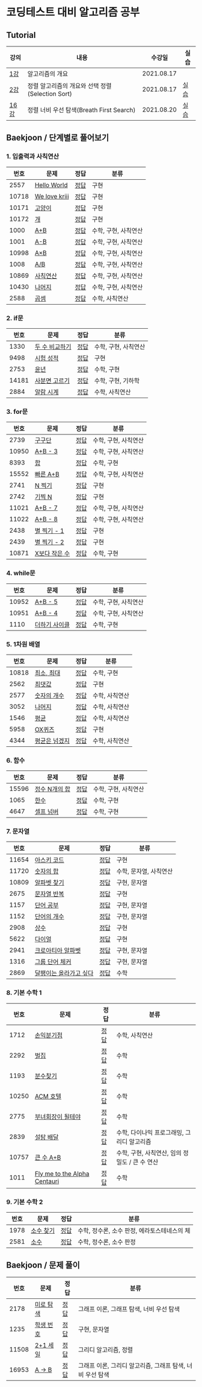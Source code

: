 # 코딩테스트 대비 알고리즘 공부

## Tutorial

 강의   |   내용   |   수강일   |  실습   |
 ----- | ------- | ------- | ------ |
 [1강](https://www.youtube.com/watch?v=qQ5iLNjpxSk&list=PLRx0vPvlEmdDHxCvAQS1_6XV4deOwfVrz&index=1) | 알고리즘의 개요 | 2021.08.17 | |
 [2강](https://www.youtube.com/watch?v=8ZiSzteFRYc&list=PLRx0vPvlEmdDHxCvAQS1_6XV4deOwfVrz&index=2) | 정렬 알고리즘의 개요와 선택 정렬(Selection Sort) | 2021.08.17 | [실습](https://github.com/jangji96/Algorithm/blob/master/Tutorial/selection_sort.py)
 [16강](https://www.youtube.com/watch?v=66ZKz-FktXo&list=PLRx0vPvlEmdDHxCvAQS1_6XV4deOwfVrz&index=16) | 정렬 너비 우선 탐색(Breath First Search) | 2021.08.20 | [실습](https://github.com/jangji96/Algorithm/blob/master/BOJ/2178.py)

## Baekjoon / 단계별로 풀어보기

### 1. 입출력과 사칙연산
 
 번호   |   문제   |   정답   | 분류
 ----- | ------- | ------- | -----
2557 | [Hello World](https://www.acmicpc.net/problem/2557) | [정답](https://github.com/jangji96/Algorithm/blob/master/BOJ/2557.py) | 구현
10718 | [We love kriii](https://www.acmicpc.net/problem/10718) | [정답](https://github.com/jangji96/Algorithm/blob/master/BOJ/10718.py) | 구현
10171 | [고양이](https://www.acmicpc.net/problem/10171) | [정답](https://github.com/jangji96/Algorithm/blob/master/BOJ/10171.py) | 구현
10172 | [개](https://www.acmicpc.net/problem/10172) | [정답](https://github.com/jangji96/Algorithm/blob/master/BOJ/10172.py) | 구현
1000 | [A+B](https://www.acmicpc.net/problem/1000) | [정답](https://github.com/jangji96/Algorithm/blob/master/BOJ/1000.py) | 수학, 구현, 사칙연산
1001 | [A-B](https://www.acmicpc.net/problem/1001) | [정답](https://github.com/jangji96/Algorithm/blob/master/BOJ/1001.py) | 수학, 구현, 사칙연산
10998 | [A×B](https://www.acmicpc.net/problem/10998) | [정답](https://github.com/jangji96/Algorithm/blob/master/BOJ/10998.py) | 수학, 구현, 사칙연산
1008 | [A/B](https://www.acmicpc.net/problem/1008) | [정답](https://github.com/jangji96/Algorithm/blob/master/BOJ/1008.py) | 수학, 구현, 사칙연산
10869 | [사칙연산](https://www.acmicpc.net/problem/10869) | [정답](https://github.com/jangji96/Algorithm/blob/master/BOJ/10869.py) | 수학, 구현, 사칙연산
10430 | [나머지](https://www.acmicpc.net/problem/10430) | [정답](https://github.com/jangji96/Algorithm/blob/master/BOJ/10430.py) | 수학, 구현, 사칙연산
2588 | [곱셈](https://www.acmicpc.net/problem/2588) | [정답](https://github.com/jangji96/Algorithm/blob/master/BOJ/2588.py) | 수학, 사칙연산

### 2. if문

 번호   |   문제   |   정답   | 분류
 ----- | ------- | ------- | -----
1330 | [두 수 비교하기](https://www.acmicpc.net/problem/1330) | [정답](https://github.com/jangji96/Algorithm/blob/master/BOJ/1330.py) | 수학, 구현, 사칙연산
9498 | [시험 성적](https://www.acmicpc.net/problem/9498) | [정답](https://github.com/jangji96/Algorithm/blob/master/BOJ/9498.py) | 구현
2753 | [윤년](https://www.acmicpc.net/problem/2753) | [정답](https://github.com/jangji96/Algorithm/blob/master/BOJ/2753.py) | 수학, 구현
14181 | [사분면 고르기](https://www.acmicpc.net/problem/14181) | [정답](https://github.com/jangji96/Algorithm/blob/master/BOJ/14181.py) | 수학, 구현, 기하학
2884 | [알람 시계](https://www.acmicpc.net/problem/2884) | [정답](https://github.com/jangji96/Algorithm/blob/master/BOJ/2884.py) | 수학, 사칙연산

### 3. for문

 번호   |   문제   |   정답   | 분류
 ----- | ------- | ------- | -----
2739 | [구구단](https://www.acmicpc.net/problem/2739) | [정답](https://github.com/jangji96/Algorithm/blob/master/BOJ/2739.py) | 수학, 구현, 사칙연산
10950 | [A+B - 3](https://www.acmicpc.net/problem/10950) | [정답](https://github.com/jangji96/Algorithm/blob/master/BOJ/10950.py) | 수학, 구현, 사칙연산
8393 | [합](https://www.acmicpc.net/problem/8393) | [정답](https://github.com/jangji96/Algorithm/blob/master/BOJ/8393.py) | 수학, 구현
15552 | [빠른 A+B](https://www.acmicpc.net/problem/15552) | [정답](https://github.com/jangji96/Algorithm/blob/master/BOJ/15552.py) | 수학, 구현, 사칙연산
2741 | [N 찍기](https://www.acmicpc.net/problem/2741) | [정답](https://github.com/jangji96/Algorithm/blob/master/BOJ/2741.py) | 구현
2742 | [기찍 N](https://www.acmicpc.net/problem/2742) | [정답](https://github.com/jangji96/Algorithm/blob/master/BOJ/2742.py) | 구현
11021 | [A+B - 7](https://www.acmicpc.net/problem/11021) | [정답](https://github.com/jangji96/Algorithm/blob/master/BOJ/11021.py) | 수학, 구현, 사칙연산
11022 | [A+B - 8](https://www.acmicpc.net/problem/11022) | [정답](https://github.com/jangji96/Algorithm/blob/master/BOJ/11022.py) | 수학, 구현, 사칙연산
2438 | [별 찍기 - 1](https://www.acmicpc.net/problem/2438) | [정답](https://github.com/jangji96/Algorithm/blob/master/BOJ/2438.py) | 구현
2439 | [별 찍기 - 2](https://www.acmicpc.net/problem/2439) | [정답](https://github.com/jangji96/Algorithm/blob/master/BOJ/2439.py) | 구현
10871 | [X보다 작은 수](https://www.acmicpc.net/problem/10871) | [정답](https://github.com/jangji96/Algorithm/blob/master/BOJ/10871.py) | 수학, 구현

### 4. while문

 번호   |   문제   |   정답   | 분류
 ----- | ------- | ------- | -----
10952 | [A+B - 5](https://www.acmicpc.net/problem/10952) | [정답](https://github.com/jangji96/Algorithm/blob/master/BOJ/10952.py) | 수학, 구현, 사칙연산
10951 | [A+B - 4](https://www.acmicpc.net/problem/10951) | [정답](https://github.com/jangji96/Algorithm/blob/master/BOJ/10951.py) | 수학, 구현, 사칙연산
1110 | [더하기 사이클](https://www.acmicpc.net/problem/1110) | [정답](https://github.com/jangji96/Algorithm/blob/master/BOJ/1110.py) | 수학, 구현

### 5. 1차원 배열

 번호   |   문제   |   정답   | 분류
 ----- | ------- | ------- | -----
10818 | [최소, 최대](https://www.acmicpc.net/problem/10818) | [정답](https://github.com/jangji96/Algorithm/blob/master/BOJ/10818.py) | 수학, 구현
2562 | [최댓값](https://www.acmicpc.net/problem/2562) | [정답](https://github.com/jangji96/Algorithm/blob/master/BOJ/2562.py) | 구현
2577 | [숫자의 개수](https://www.acmicpc.net/problem/2577) | [정답](https://github.com/jangji96/Algorithm/blob/master/BOJ/2577.py) | 수학, 사칙연산
3052 | [나머지](https://www.acmicpc.net/problem/3052) | [정답](https://github.com/jangji96/Algorithm/blob/master/BOJ/3052.py) | 수학, 사칙연산
1546 | [평균](https://www.acmicpc.net/problem/1546) | [정답](https://github.com/jangji96/Algorithm/blob/master/BOJ/1546.py) | 수학, 사칙연산
5958 | [OX퀴즈](https://www.acmicpc.net/problem/5958) | [정답](https://github.com/jangji96/Algorithm/blob/master/BOJ/5958.py) | 구현
4344 | [평균은 넘겠지](https://www.acmicpc.net/problem/4344) | [정답](https://github.com/jangji96/Algorithm/blob/master/BOJ/4344.py) | 수학, 사칙연산

### 6. 함수

 번호   |   문제   |   정답   | 분류
 ----- | ------- | ------- | -----
15596 | [정수 N개의 합](https://www.acmicpc.net/problem/15596) | [정답](https://github.com/jangji96/Algorithm/blob/master/BOJ/15596.py) | 수학, 구현, 사칙연산
1065 | [한수](https://www.acmicpc.net/problem/1065) | [정답](https://github.com/jangji96/Algorithm/blob/master/BOJ/1065.py) | 수학, 구현
4647 | [셀프 넘버](https://www.acmicpc.net/problem/4647) | [정답](https://github.com/jangji96/Algorithm/blob/master/BOJ/4647.py) | 수학, 구현

### 7. 문자열

 번호   |   문제   |   정답   | 분류
 ----- | ------- | ------- | -----
11654 | [아스키 코드](https://www.acmicpc.net/problem/11654) | [정답](https://github.com/jangji96/Algorithm/blob/master/BOJ/11654.py) | 구현
11720 | [숫자의 합](https://www.acmicpc.net/problem/11720) | [정답](https://github.com/jangji96/Algorithm/blob/master/BOJ/11720.py) | 수학, 문자열, 사칙연산
10809 | [알파벳 찾기](https://www.acmicpc.net/problem/10809) | [정답](https://github.com/jangji96/Algorithm/blob/master/BOJ/1171080920.py) | 구현, 문자열
2675 | [문자열 반복](https://www.acmicpc.net/problem/2675) | [정답](https://github.com/jangji96/Algorithm/blob/master/BOJ/2675.py) | 구현
1157 | [단어 공부](https://www.acmicpc.net/problem/1157) | [정답](https://github.com/jangji96/Algorithm/blob/master/BOJ/1157.py) | 구현, 문자열
1152 | [단어의 개수](https://www.acmicpc.net/problem/1152) | [정답](https://github.com/jangji96/Algorithm/blob/master/BOJ/1152.py) | 구현, 문자열
2908 | [상수](https://www.acmicpc.net/problem/2908) | [정답](https://github.com/jangji96/Algorithm/blob/master/BOJ/2908.py) | 구현
5622 | [다이얼](https://www.acmicpc.net/problem/5622) | [정답](https://github.com/jangji96/Algorithm/blob/master/BOJ/5622.py) | 구현
2941 | [크로아티아 알파벳](https://www.acmicpc.net/problem/2941) | [정답](https://github.com/jangji96/Algorithm/blob/master/BOJ/2941.py) | 구현, 문자열
1316 | [그룹 단어 체커](https://www.acmicpc.net/problem/1316) | [정답](https://github.com/jangji96/Algorithm/blob/master/BOJ/1316.py) | 구현, 문자열
2869 | [달팽이는 올라가고 싶다](https://www.acmicpc.net/problem/2869) | [정답](https://github.com/jangji96/Algorithm/blob/master/BOJ/2869.py) | 수학

### 8. 기본 수학 1

 번호   |   문제   |   정답   | 분류
 ----- | ------- | ------- | -----
1712 | [손익분기점](https://www.acmicpc.net/problem/1712) | [정답](https://github.com/jangji96/Algorithm/blob/master/BOJ/1712.py) | 수학, 사칙연산
2292 | [벌집](https://www.acmicpc.net/problem/2292) | [정답](https://github.com/jangji96/Algorithm/blob/master/BOJ/2292.py) | 수학
1193 | [분수찾기](https://www.acmicpc.net/problem/1193) | [정답](https://github.com/jangji96/Algorithm/blob/master/BOJ/1193.py) | 수학
10250 | [ACM 호텔](https://www.acmicpc.net/problem/10250) | [정답](https://github.com/jangji96/Algorithm/blob/master/BOJ/10250.py) | 수학
2775 | [부녀회장이 될테야](https://www.acmicpc.net/problem/2775) | [정답](https://github.com/jangji96/Algorithm/blob/master/BOJ/2775.py) | 수학
2839 | [설탕 배달](https://www.acmicpc.net/problem/2839) | [정답](https://github.com/jangji96/Algorithm/blob/master/BOJ/2839.py) | 수학, 다이나믹 프로그래밍, 그리디 알고리즘
10757 | [큰 수 A+B](https://www.acmicpc.net/problem/10757) | [정답](https://github.com/jangji96/Algorithm/blob/master/BOJ/10757.py) | 수학, 구현, 사칙연산, 임의 정밀도 / 큰 수 연산
1011 | [Fly me to the Alpha Centauri](https://www.acmicpc.net/problem/1011) | [정답](https://github.com/jangji96/Algorithm/blob/master/BOJ/1011.py) | 수학

### 9. 기본 수학 2

 번호   |   문제   |   정답   | 분류
 ----- | ------- | ------- | -----
1978 | [소수 찾기](https://www.acmicpc.net/problem/1978) | [정답](https://github.com/jangji96/Algorithm/blob/master/BOJ/1978.py) | 수학, 정수론, 소수 판정, 에라토스테네스의 체
2581 | [소수](https://www.acmicpc.net/problem/2581) | [정답](https://github.com/jangji96/Algorithm/blob/master/BOJ/2581.py) | 수학, 정수론, 소수 판정

## Baekjoon / 문제 풀이

 번호   |   문제   |   정답   | 분류
 ----- | ------- | ------- | -----
2178 | [미로 탐색](https://www.acmicpc.net/problem/2178) | [정답](https://github.com/jangji96/Algorithm/blob/master/BOJ/2178.py) | 그래프 이론, 그래프 탐색, 너비 우선 탐색
1235 | [학생 번호](https://www.acmicpc.net/problem/1235) | [정답](https://github.com/jangji96/Algorithm/blob/master/BOJ/1235.py) | 구현, 문자열
11508 | [2+1 세일](https://www.acmicpc.net/problem/11508) | [정답](https://github.com/jangji96/Algorithm/blob/master/BOJ/11508.py) | 그리디 알고리즘, 정렬
16953 | [A → B](https://www.acmicpc.net/problem/16953) | [정답](https://github.com/jangji96/Algorithm/blob/master/BOJ/16953.py) | 그래프 이론, 그리디 알고리즘, 그래프 탐색, 너비 우선 탐색